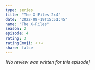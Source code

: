 ```yaml
---
type: series
title: "The X-Files 2x4"
date: "2022-08-19T15:51:45"
name: "The X-Files"
season: 2
episode: 4
rating: 3
ratingEmoji: ⭐️⭐️⭐️
share: false
---
```


_[No review was written for this episode]_

